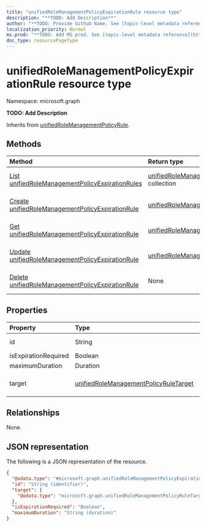 ```yaml
---
title: "unifiedRoleManagementPolicyExpirationRule resource type"
description: "**TODO: Add Description**"
author: "**TODO: Provide Github Name. See [topic-level metadata reference](https://msgo.azurewebsites.net/add/document/guidelines/metadata.html#topic-level-metadata)**"
localization_priority: Normal
ms.prod: "**TODO: Add MS prod. See [topic-level metadata reference](https://msgo.azurewebsites.net/add/document/guidelines/metadata.html#topic-level-metadata)**"
doc_type: resourcePageType
---
```


# unifiedRoleManagementPolicyExpirationRule resource type

Namespace: microsoft.graph

**TODO: Add Description**


Inherits from [unifiedRoleManagementPolicyRule](../resources/unifiedrolemanagementpolicyrule.md).

## Methods
|Method|Return type|Description|
|:---|:---|:---|
|[List unifiedRoleManagementPolicyExpirationRules](../api/unifiedrolemanagementpolicyexpirationrule-list.md)|[unifiedRoleManagementPolicyExpirationRule](../resources/unifiedrolemanagementpolicyexpirationrule.md) collection|Get a list of the [unifiedRoleManagementPolicyExpirationRule](../resources/unifiedrolemanagementpolicyexpirationrule.md) objects and their properties.|
|[Create unifiedRoleManagementPolicyExpirationRule](../api/unifiedrolemanagementpolicyexpirationrule-create.md)|[unifiedRoleManagementPolicyExpirationRule](../resources/unifiedrolemanagementpolicyexpirationrule.md)|Create a new [unifiedRoleManagementPolicyExpirationRule](../resources/unifiedrolemanagementpolicyexpirationrule.md) object.|
|[Get unifiedRoleManagementPolicyExpirationRule](../api/unifiedrolemanagementpolicyexpirationrule-get.md)|[unifiedRoleManagementPolicyExpirationRule](../resources/unifiedrolemanagementpolicyexpirationrule.md)|Read the properties and relationships of an [unifiedRoleManagementPolicyExpirationRule](../resources/unifiedrolemanagementpolicyexpirationrule.md) object.|
|[Update unifiedRoleManagementPolicyExpirationRule](../api/unifiedrolemanagementpolicyexpirationrule-update.md)|[unifiedRoleManagementPolicyExpirationRule](../resources/unifiedrolemanagementpolicyexpirationrule.md)|Update the properties of an [unifiedRoleManagementPolicyExpirationRule](../resources/unifiedrolemanagementpolicyexpirationrule.md) object.|
|[Delete unifiedRoleManagementPolicyExpirationRule](../api/unifiedrolemanagementpolicyexpirationrule-delete.md)|None|Deletes an [unifiedRoleManagementPolicyExpirationRule](../resources/unifiedrolemanagementpolicyexpirationrule.md) object.|

## Properties
|Property|Type|Description|
|:---|:---|:---|
|id|String|**TODO: Add Description** Inherited from [entity](../resources/entity.md)|
|isExpirationRequired|Boolean|**TODO: Add Description**|
|maximumDuration|Duration|**TODO: Add Description**|
|target|[unifiedRoleManagementPolicyRuleTarget](../resources/unifiedrolemanagementpolicyruletarget.md)|**TODO: Add Description** Inherited from [unifiedRoleManagementPolicyRule](../resources/unifiedrolemanagementpolicyrule.md)|

## Relationships
None.

## JSON representation
The following is a JSON representation of the resource.
<!-- {
  "blockType": "resource",
  "keyProperty": "id",
  "@odata.type": "microsoft.graph.unifiedRoleManagementPolicyExpirationRule",
  "baseType": "microsoft.graph.unifiedRoleManagementPolicyRule",
  "openType": false
}
-->
``` json
{
  "@odata.type": "#microsoft.graph.unifiedRoleManagementPolicyExpirationRule",
  "id": "String (identifier)",
  "target": {
    "@odata.type": "microsoft.graph.unifiedRoleManagementPolicyRuleTarget"
  },
  "isExpirationRequired": "Boolean",
  "maximumDuration": "String (duration)"
}
```

